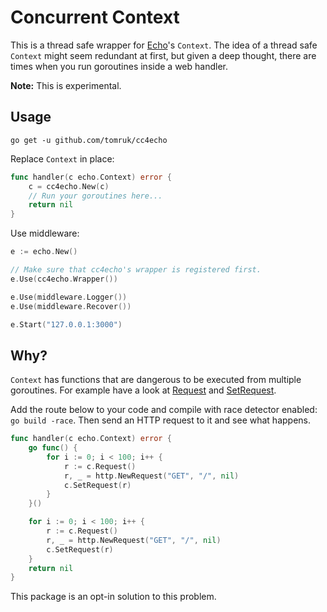 # Concurrent Context

This is a thread safe wrapper for [Echo](https://github.com/labstack/echo)'s `Context`. The idea of a thread safe `Context` might seem redundant at first, but given a deep thought, there are times when you run goroutines inside a web handler.

**Note:** This is experimental.

## Usage

`go get -u github.com/tomruk/cc4echo`

Replace `Context` in place:
```go
func handler(c echo.Context) error {
	c = cc4echo.New(c)
	// Run your goroutines here...
	return nil
}
```

Use middleware:
```go
e := echo.New()

// Make sure that cc4echo's wrapper is registered first.
e.Use(cc4echo.Wrapper())

e.Use(middleware.Logger())
e.Use(middleware.Recover())

e.Start("127.0.0.1:3000")
```

## Why?

`Context` has functions that are dangerous to be executed from multiple goroutines. For example have a look at [Request](https://github.com/labstack/echo/blob/0ce73028d0815e0ecec80964cc2da42d98fafa33/context.go#L231) and [SetRequest](https://github.com/labstack/echo/blob/0ce73028d0815e0ecec80964cc2da42d98fafa33/context.go#L235).

Add the route below to your code and compile with race detector enabled: `go build -race`. Then send an HTTP request to it and see what happens.

```go
func handler(c echo.Context) error {
	go func() {
		for i := 0; i < 100; i++ {
			r := c.Request()
			r, _ = http.NewRequest("GET", "/", nil)
			c.SetRequest(r)
		}
	}()

	for i := 0; i < 100; i++ {
		r := c.Request()
		r, _ = http.NewRequest("GET", "/", nil)
		c.SetRequest(r)
	}
	return nil
}
```

This package is an opt-in solution to this problem.
